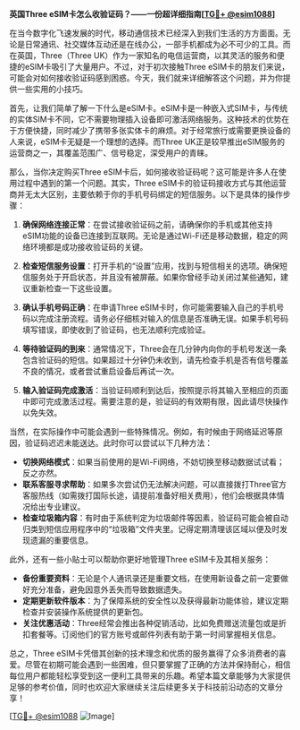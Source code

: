 **英国Three eSIM卡怎么收验证码？——一份超详细指南[[TG💪+ @esim1088](https://t.me/s/esim1088)]**

在当今数字化飞速发展的时代，移动通信技术已经深入到我们生活的方方面面。无论是日常通讯、社交媒体互动还是在线办公，一部手机都成为必不可少的工具。而在英国，Three（Three UK）作为一家知名的电信运营商，以其灵活的服务和便捷的eSIM卡吸引了大量用户。不过，对于初次接触Three eSIM卡的朋友们来说，可能会对如何接收验证码感到困惑。今天，我们就来详细解答这个问题，并为你提供一些实用的小技巧。

首先，让我们简单了解一下什么是eSIM卡。eSIM卡是一种嵌入式SIM卡，与传统的实体SIM卡不同，它不需要物理插入设备即可激活网络服务。这种技术的优势在于方便快捷，同时减少了携带多张实体卡的麻烦。对于经常旅行或需要更换设备的人来说，eSIM卡无疑是一个理想的选择。而Three UK正是较早推出eSIM服务的运营商之一，其覆盖范围广、信号稳定，深受用户的青睐。

那么，当你决定购买Three eSIM卡后，如何接收验证码呢？这可能是许多人在使用过程中遇到的第一个问题。其实，Three eSIM卡的验证码接收方式与其他运营商并无太大区别，主要依赖于你的手机号码绑定的短信服务。以下是具体的操作步骤：

1. **确保网络连接正常**：在尝试接收验证码之前，请确保你的手机或其他支持eSIM功能的设备已连接到互联网。无论是通过Wi-Fi还是移动数据，稳定的网络环境都是成功接收验证码的关键。

2. **检查短信服务设置**：打开手机的“设置”应用，找到与短信相关的选项。确保短信服务处于开启状态，并且没有被屏蔽。如果你曾经手动关闭过某些通知，建议重新检查一下这些设置。

3. **确认手机号码正确**：在申请Three eSIM卡时，你可能需要输入自己的手机号码以完成注册流程。请务必仔细核对输入的信息是否准确无误。如果手机号码填写错误，即使收到了验证码，也无法顺利完成验证。

4. **等待验证码的到来**：通常情况下，Three会在几分钟内向你的手机号发送一条包含验证码的短信。如果超过十分钟仍未收到，请先检查手机是否有信号覆盖不良的情况，或者尝试重启设备后再试一次。

5. **输入验证码完成激活**：当验证码顺利到达后，按照提示将其输入至相应的页面中即可完成激活过程。需要注意的是，验证码的有效期有限，因此请尽快操作以免失效。

当然，在实际操作中可能会遇到一些特殊情况。例如，有时候由于网络延迟等原因，验证码迟迟未能送达。此时你可以尝试以下几种方法：

- **切换网络模式**：如果当前使用的是Wi-Fi网络，不妨切换至移动数据试试看；反之亦然。
- **联系客服寻求帮助**：如果多次尝试仍无法解决问题，可以直接拨打Three官方客服热线（如需拨打国际长途，请提前准备好相关费用），他们会根据具体情况给出专业建议。
- **检查垃圾箱内容**：有时由于系统判定为垃圾邮件等因素，验证码可能会被自动归类到短信应用程序中的“垃圾箱”文件夹里。记得定期清理该区域以便及时发现遗漏的重要信息。

此外，还有一些小贴士可以帮助你更好地管理Three eSIM卡及其相关服务：

- **备份重要资料**：无论是个人通讯录还是重要文档，在使用新设备之前一定要做好充分准备，避免因意外丢失而导致数据遗失。
- **定期更新软件版本**：为了保障系统的安全性以及获得最新功能体验，建议定期检查并安装操作系统提供的更新包。
- **关注优惠活动**：Three经常会推出各种促销活动，比如免费赠送流量包或是折扣套餐等。订阅他们的官方账号或邮件列表有助于第一时间掌握相关信息。

总之，Three eSIM卡凭借其创新的技术理念和优质的服务赢得了众多消费者的喜爱。尽管在初期可能会遇到一些困难，但只要掌握了正确的方法并保持耐心，相信每位用户都能轻松享受到这一便利工具带来的乐趣。希望本篇文章能够为大家提供足够的参考价值，同时也欢迎大家继续关注后续更多关于科技前沿动态的文章分享！

[[TG💪+ @esim1088](https://t.me/s/esim1088) ![Image](https://i.postimg.cc/4NQfJmqS/Snipaste-2025-05-13-00-14-12.png)]
